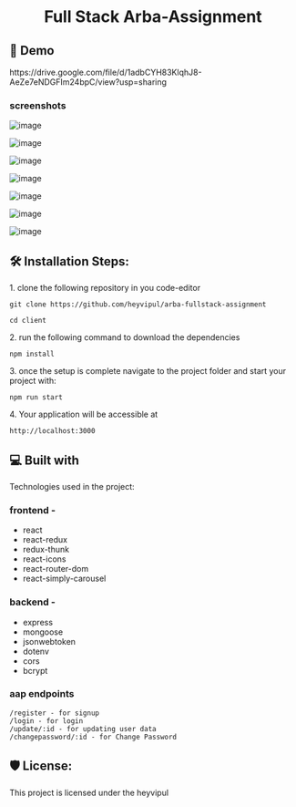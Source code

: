 <h1 align="center" id="title">Full Stack Arba-Assignment</h1>


<h2>🚀 Demo</h2>
https://drive.google.com/file/d/1adbCYH83KlqhJ8-AeZe7eNDGFIm24bpC/view?usp=sharing

### screenshots 
![image](https://github.com/heyvipul/arba-fullstack-assignment/assets/131906819/5e191722-8c88-49bc-ab4d-98e1e94b288a)

![image](https://github.com/heyvipul/arba-fullstack-assignment/assets/131906819/222145b3-1ed1-427e-9fc5-71bb3aeb2339)

![image](https://github.com/heyvipul/arba-fullstack-assignment/assets/131906819/b844a254-cd46-4245-abb9-8a069acd61f3)

![image](https://github.com/heyvipul/arba-fullstack-assignment/assets/131906819/76b6c2d0-597f-40e2-9041-47b69eaad34e)

![image](https://github.com/heyvipul/arba-fullstack-assignment/assets/131906819/04301a1a-4633-43a6-8e4f-61a7b6922f86)

![image](https://github.com/heyvipul/arba-fullstack-assignment/assets/131906819/93f42009-dc79-42ba-9fc4-c7c64208620f)

![image](https://github.com/heyvipul/arba-fullstack-assignment/assets/131906819/b5174e7e-d0e4-4eff-9de0-ec65a1e77e75)

<h2>🛠️ Installation Steps:</h2>

<p>1. clone the following repository in you code-editor</p>

```
git clone https://github.com/heyvipul/arba-fullstack-assignment
```
```
cd client
```

<p>2. run the following command to download the dependencies</p>

```
npm install
```

<p>3. once the setup is complete navigate to the project folder and start your project with:</p>

```
npm run start
```

<p>4. Your application will be accessible at</p>

```
http://localhost:3000
```

  
  
<h2>💻 Built with</h2>

Technologies used in the project:

### frontend -
*   react
*   react-redux
*   redux-thunk
*   react-icons
*   react-router-dom
*   react-simply-carousel
### backend -
*   express
*   mongoose
*   jsonwebtoken
*   dotenv
*   cors
*   bcrypt

### aap endpoints 
```
/register - for signup
/login - for login
/update/:id - for updating user data
/changepassword/:id - for Change Password
```


<h2>🛡️ License:</h2>

This project is licensed under the heyvipul



